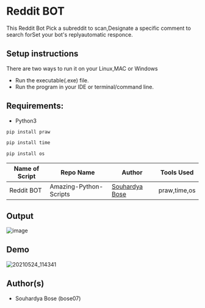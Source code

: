 # Reddit BOT
This Reddit Bot Pick a subreddit to scan,Designate a specific comment to search forSet your bot's replyautomatic responce.


## Setup instructions
There are two ways to run it on your Linux,MAC or Windows

- Run the executable(.exe) file.
- Run the program in your IDE or terminal/command line.

## Requirements:
- Python3

```bash
pip install praw
```
```bash
pip install time
```

```bash
pip install os
```

| Name of Script | Repo Name|  Author | Tools Used |
| --- | --- | --- | --- 
|Reddit BOT| Amazing-Python-Scripts|[Souhardya Bose](https://github.com/bose07)  |praw,time,os 

## Output
![image](https://user-images.githubusercontent.com/56763840/119304225-95364980-bc84-11eb-9741-824b78270f1d.png)

## Demo

![20210524_114341](https://user-images.githubusercontent.com/56763840/119304834-7c7a6380-bc85-11eb-80cc-5842a5e082f3.gif)

## Author(s)

- Souhardya Bose (bose07)

